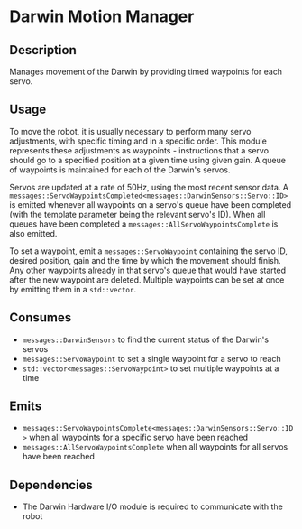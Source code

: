 Darwin Motion Manager
=====================

## Description

Manages movement of the Darwin by providing timed waypoints for each servo.

## Usage

To move the robot, it is usually necessary to perform many servo adjustments,
with specific timing and in a specific order. This module represents these
adjustments as waypoints - instructions that a servo should go to a specified
position at a given time using given gain. A queue of waypoints is maintained
for each of the Darwin's servos.

Servos are updated at a rate of 50Hz, using the most recent sensor data. A
`messages::ServoWaypointsCompleted<messages::DarwinSensors::Servo::ID>` is
emitted whenever all waypoints on a servo's queue have been completed (with
the template parameter being the relevant servo's ID). When all queues have
been completed a `messages::AllServoWaypointsComplete` is also emitted.

To set a waypoint, emit a `messages::ServoWaypoint` containing the servo ID,
desired position, gain and the time by which the movement should finish. Any
other waypoints already in that servo's queue that would have started after the
new waypoint are deleted. Multiple waypoints can be set at once by emitting
them in a `std::vector`.

## Consumes

* `messages::DarwinSensors` to find the current status of the Darwin's servos
* `messages::ServoWaypoint` to set a single waypoint for a servo to reach
* `std::vector<messages::ServoWaypoint>` to set multiple waypoints at a time

## Emits

* `messages::ServoWaypointsComplete<messages::DarwinSensors::Servo::ID>` when
  all waypoints for a specific servo have been reached
* `messages::AllServoWaypointsComplete` when all waypoints for all servos have
  been reached

## Dependencies

* The Darwin Hardware I/O module is required to communicate with the robot

